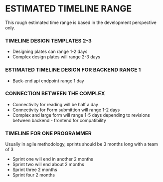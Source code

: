 # ESTIMATED TIMELINE RANGE
This rough estimated time range is based in the development perspective only.

### TIMELINE DESIGN TEMPLATES 2-3
- Designing plates can range 1-2 days
- Complex design plates will range 2-3 days 

### ESTIMATED TIMELINE DESIGN FOR BACKEND RANGE 1
- Back-end api endpoint range 1 day

### CONNECTION BETWEEN THE COMPLEX 
- Connectivity for reading will be half a day 
- Connectivity for Form submittion will range 1-2 days
- Complex and large form will range 1-5 days depending to revisions between backend - frontend for compatibility

### TIMELINE FOR ONE PROGRAMMER 
Usually in agile methodology, sprints should be 3 months long with a team of 3
- Sprint one will end in another 2 months
- Sprint two will end about 2 months
- Sprint three 2 months
- Sprint four 2 months
